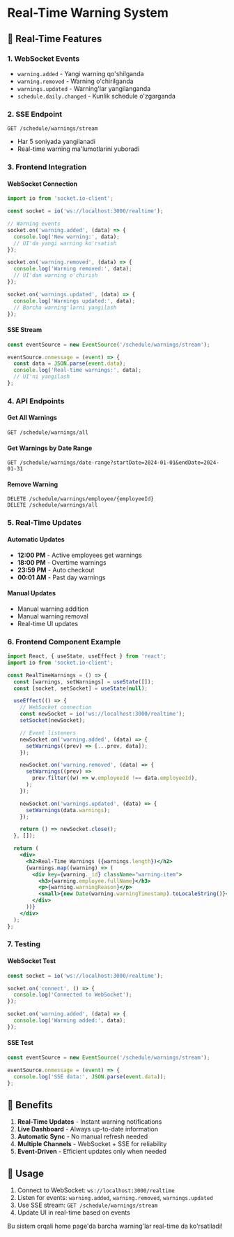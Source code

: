 # Real-Time Warning System

## 🔄 Real-Time Features

### 1. WebSocket Events

- `warning.added` - Yangi warning qo'shilganda
- `warning.removed` - Warning o'chirilganda
- `warnings.updated` - Warning'lar yangilanganda
- `schedule.daily.changed` - Kunlik schedule o'zgarganda

### 2. SSE Endpoint

```
GET /schedule/warnings/stream
```

- Har 5 soniyada yangilanadi
- Real-time warning ma'lumotlarini yuboradi

### 3. Frontend Integration

#### WebSocket Connection

```javascript
import io from 'socket.io-client';

const socket = io('ws://localhost:3000/realtime');

// Warning events
socket.on('warning.added', (data) => {
  console.log('New warning:', data);
  // UI'da yangi warning ko'rsatish
});

socket.on('warning.removed', (data) => {
  console.log('Warning removed:', data);
  // UI'dan warning o'chirish
});

socket.on('warnings.updated', (data) => {
  console.log('Warnings updated:', data);
  // Barcha warning'larni yangilash
});
```

#### SSE Stream

```javascript
const eventSource = new EventSource('/schedule/warnings/stream');

eventSource.onmessage = (event) => {
  const data = JSON.parse(event.data);
  console.log('Real-time warnings:', data);
  // UI'ni yangilash
};
```

### 4. API Endpoints

#### Get All Warnings

```
GET /schedule/warnings/all
```

#### Get Warnings by Date Range

```
GET /schedule/warnings/date-range?startDate=2024-01-01&endDate=2024-01-31
```

#### Remove Warning

```
DELETE /schedule/warnings/employee/{employeeId}
DELETE /schedule/warnings/all
```

### 5. Real-Time Updates

#### Automatic Updates

- **12:00 PM** - Active employees get warnings
- **18:00 PM** - Overtime warnings
- **23:59 PM** - Auto checkout
- **00:01 AM** - Past day warnings

#### Manual Updates

- Manual warning addition
- Manual warning removal
- Real-time UI updates

### 6. Frontend Component Example

```jsx
import React, { useState, useEffect } from 'react';
import io from 'socket.io-client';

const RealTimeWarnings = () => {
  const [warnings, setWarnings] = useState([]);
  const [socket, setSocket] = useState(null);

  useEffect(() => {
    // WebSocket connection
    const newSocket = io('ws://localhost:3000/realtime');
    setSocket(newSocket);

    // Event listeners
    newSocket.on('warning.added', (data) => {
      setWarnings((prev) => [...prev, data]);
    });

    newSocket.on('warning.removed', (data) => {
      setWarnings((prev) =>
        prev.filter((w) => w.employeeId !== data.employeeId),
      );
    });

    newSocket.on('warnings.updated', (data) => {
      setWarnings(data.warnings);
    });

    return () => newSocket.close();
  }, []);

  return (
    <div>
      <h2>Real-Time Warnings ({warnings.length})</h2>
      {warnings.map((warning) => (
        <div key={warning._id} className="warning-item">
          <h3>{warning.employee.fullName}</h3>
          <p>{warning.warningReason}</p>
          <small>{new Date(warning.warningTimestamp).toLocaleString()}</small>
        </div>
      ))}
    </div>
  );
};
```

### 7. Testing

#### WebSocket Test

```javascript
const socket = io('ws://localhost:3000/realtime');

socket.on('connect', () => {
  console.log('Connected to WebSocket');
});

socket.on('warning.added', (data) => {
  console.log('Warning added:', data);
});
```

#### SSE Test

```javascript
const eventSource = new EventSource('/schedule/warnings/stream');

eventSource.onmessage = (event) => {
  console.log('SSE data:', JSON.parse(event.data));
};
```

## 🚀 Benefits

1. **Real-Time Updates** - Instant warning notifications
2. **Live Dashboard** - Always up-to-date information
3. **Automatic Sync** - No manual refresh needed
4. **Multiple Channels** - WebSocket + SSE for reliability
5. **Event-Driven** - Efficient updates only when needed

## 📱 Usage

1. Connect to WebSocket: `ws://localhost:3000/realtime`
2. Listen for events: `warning.added`, `warning.removed`, `warnings.updated`
3. Use SSE stream: `GET /schedule/warnings/stream`
4. Update UI in real-time based on events

Bu sistem orqali home page'da barcha warning'lar real-time da ko'rsatiladi!







